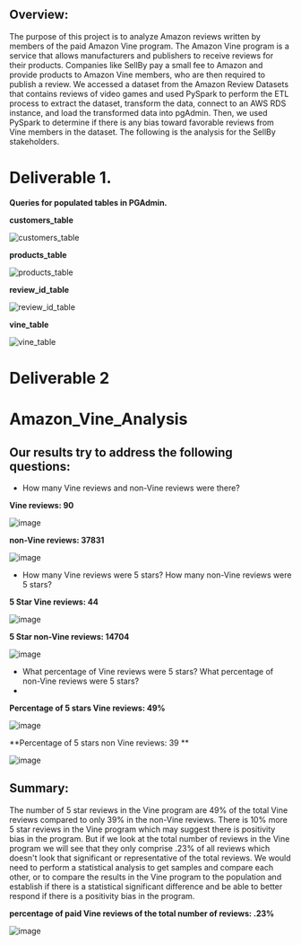 ## Overview: 
The purpose of this project is to analyze Amazon reviews written by members of the paid Amazon Vine program. The Amazon Vine program is a service that allows manufacturers and publishers to receive reviews for their products. Companies like SellBy pay a small fee to Amazon and provide products to Amazon Vine members, who are then required to publish a review.
We accessed a dataset from the Amazon Review Datasets that contains reviews of video games and used PySpark to perform the ETL process to extract the dataset, transform the data, connect to an AWS RDS instance, and load the transformed data into pgAdmin. Then, we used PySpark to determine if there is any bias toward favorable reviews from Vine members in the dataset. The following is  the analysis for the SellBy stakeholders.

# Deliverable 1. 
**Queries for populated tables in PGAdmin.**

**customers_table**

![customers_table](https://user-images.githubusercontent.com/104289098/185771934-44e7283c-9bca-48b6-a1a6-a5744df2a008.png)

**products_table**

![products_table](https://user-images.githubusercontent.com/104289098/185771943-fed1d827-339f-4327-b98a-6d6e9fce4b27.png)

**review_id_table**

![review_id_table](https://user-images.githubusercontent.com/104289098/185771962-8a391542-d4a4-4450-8fed-567a27b9d8da.png)

**vine_table**

![vine_table](https://user-images.githubusercontent.com/104289098/185771969-13be6709-caca-4516-812e-bf4302574ec4.png)


# Deliverable 2

# Amazon_Vine_Analysis

## Our results try to  address the following questions:

- How many Vine reviews and non-Vine reviews were there?
 
**Vine reviews: 90**

![image](https://user-images.githubusercontent.com/104289098/185772220-b4f870a6-8b3a-4729-9135-97487c8c6499.png)

**non-Vine reviews: 37831**

![image](https://user-images.githubusercontent.com/104289098/185772237-f85705f5-ffe9-44fe-807e-cf2d74d6987d.png)


- How many Vine reviews were 5 stars? How many non-Vine reviews were 5 stars?
 
**5 Star Vine reviews: 44**

![image](https://user-images.githubusercontent.com/104289098/185772258-785fcd76-c5bb-465d-911f-d1365a41aa8d.png)


**5 Star non-Vine reviews: 14704**

![image](https://user-images.githubusercontent.com/104289098/185772270-1fbe3f8c-735f-4710-8529-0a5fbe9a3a0e.png)


- What percentage of Vine reviews were 5 stars? What percentage of non-Vine reviews were 5 stars?
- 
**Percentage of 5 stars Vine reviews: 49%**

![image](https://user-images.githubusercontent.com/104289098/185772284-d24cd413-6175-4507-89f4-042fc5d490c0.png)


**Percentage of 5 stars non Vine reviews: 39 **

![image](https://user-images.githubusercontent.com/104289098/185772296-b1bd5282-521c-4d2b-b252-90fb8744b280.png)


## Summary: 

The number of 5 star reviews in the Vine program are 49% of the total Vine reviews compared to only 39% in the non-Vine reviews. There is 10% more 5 star reviews in the Vine program which may suggest there is positivity bias in the program. But if we look at the total number of reviews in the Vine program we will see that they only comprise .23% of all reviews which doesn't look that significant or representative of the total reviews. We would need to perform a statistical analysis to get samples and compare each other, or to compare the results in the Vine program to the population and establish if there is a statistical significant difference and be able to better respond if there is a positivity bias in the program.

**percentage of paid Vine reviews of the total number of reviews: .23%**

![image](https://user-images.githubusercontent.com/104289098/185773225-94a322f2-0756-4dd7-bba7-3bb053e2efd8.png)


